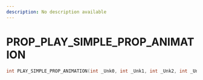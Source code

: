 ```yaml
---
description: No description available 
---
```


# PROP\_PLAY_SIMPLE_PROP_ANIMATION

```cpp
int PLAY_SIMPLE_PROP_ANIMATION(int _Unk0, int _Unk1, int _Unk2, int _Unk3, int _Unk4, int _Unk5);
```